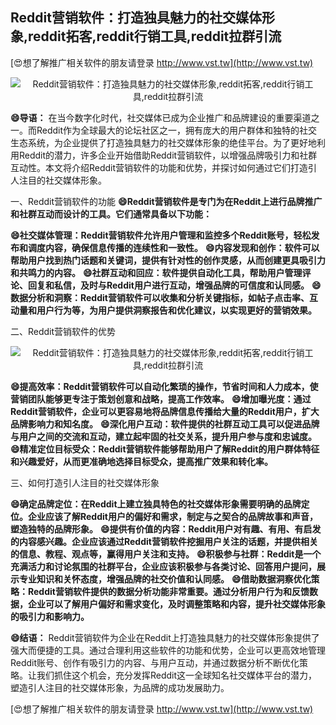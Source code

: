## **Reddit营销软件：打造独具魅力的社交媒体形象,reddit拓客,reddit行销工具,reddit拉群引流**

[😍想了解推广相关软件的朋友请登录 http://www.vst.tw](http://www.vst.tw)

 <center><img src="https://vst.tw/MP4/tuiguang/png/5.png" alt="Reddit营销软件：打造独具魅力的社交媒体形象,reddit拓客,reddit行销工具,reddit拉群引流"></center>

**😄导语：**
在当今数字化时代，社交媒体已成为企业推广和品牌建设的重要渠道之一。而Reddit作为全球最大的论坛社区之一，拥有庞大的用户群体和独特的社交生态系统，为企业提供了打造独具魅力的社交媒体形象的绝佳平台。为了更好地利用Reddit的潜力，许多企业开始借助Reddit营销软件，以增强品牌吸引力和社群互动性。本文将介绍Reddit营销软件的功能和优势，并探讨如何通过它们打造引人注目的社交媒体形象。

一、Reddit营销软件的功能
**😄Reddit营销软件是专门为在Reddit上进行品牌推广和社群互动而设计的工具。它们通常具备以下功能：**

**😄社交媒体管理：Reddit营销软件允许用户管理和监控多个Reddit账号，轻松发布和调度内容，确保信息传播的连续性和一致性。**
**😄内容发现和创作：软件可以帮助用户找到热门话题和关键词，提供有针对性的创作灵感，从而创建更具吸引力和共鸣力的内容。**
**😄社群互动和回应：软件提供自动化工具，帮助用户管理评论、回复和私信，及时与Reddit用户进行互动，增强品牌的可信度和认同感。**
**😄数据分析和洞察：Reddit营销软件可以收集和分析关键指标，如帖子点击率、互动量和用户行为等，为用户提供洞察报告和优化建议，以实现更好的营销效果。**

二、Reddit营销软件的优势

 <center><img src="https://vst.tw/MP4/tuiguang/png/2.png" alt="Reddit营销软件：打造独具魅力的社交媒体形象,reddit拓客,reddit行销工具,reddit拉群引流"></center>

**😄提高效率：Reddit营销软件可以自动化繁琐的操作，节省时间和人力成本，使营销团队能够更专注于策划创意和战略，提高工作效率。**
**😄增加曝光度：通过Reddit营销软件，企业可以更容易地将品牌信息传播给大量的Reddit用户，扩大品牌影响力和知名度。**
**😄深化用户互动：软件提供的社群互动工具可以促进品牌与用户之间的交流和互动，建立起牢固的社交关系，提升用户参与度和忠诚度。**
**😄精准定位目标受众：Reddit营销软件能够帮助用户了解Reddit的用户群体特征和兴趣爱好，从而更准确地选择目标受众，提高推广效果和转化率。**

三、如何打造引人注目的社交媒体形象

**😄确定品牌定位：在Reddit上建立独具特色的社交媒体形象需要明确的品牌定位。企业应该了解Reddit用户的偏好和需求，制定与之契合的品牌故事和声音，塑造独特的品牌形象。**
**😄提供有价值的内容：Reddit用户对有趣、有用、有启发的内容感兴趣。企业应该通过Reddit营销软件挖掘用户关注的话题，并提供相关的信息、教程、观点等，赢得用户关注和支持。**
**😄积极参与社群：Reddit是一个充满活力和讨论氛围的社群平台，企业应该积极参与各类讨论、回答用户提问，展示专业知识和关怀态度，增强品牌的社交价值和认同感。**
**😄借助数据洞察优化策略：Reddit营销软件提供的数据分析功能非常重要。通过分析用户行为和反馈数据，企业可以了解用户偏好和需求变化，及时调整策略和内容，提升社交媒体形象的吸引力和影响力。**

**😄结语：**
Reddit营销软件为企业在Reddit上打造独具魅力的社交媒体形象提供了强大而便捷的工具。通过合理利用这些软件的功能和优势，企业可以更高效地管理Reddit账号、创作有吸引力的内容、与用户互动，并通过数据分析不断优化策略。让我们抓住这个机会，充分发挥Reddit这一全球知名社交媒体平台的潜力，塑造引人注目的社交媒体形象，为品牌的成功发展助力。

[😍想了解推广相关软件的朋友请登录 http://www.vst.tw](http://www.vst.tw)



